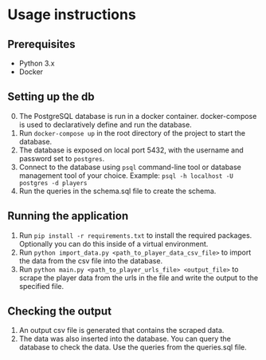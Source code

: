 # Usage instructions

## Prerequisites

-   Python 3.x
-   Docker

## Setting up the db

0. The PostgreSQL database is run in a docker container. docker-compose is used to declaratively define and run the database.
1. Run `docker-compose up` in the root directory of the project to start the database.
2. The database is exposed on local port 5432, with the username and password set to `postgres`.
3. Connect to the database using `psql` command-line tool or database management tool of your choice. Example: `psql -h localhost -U postgres -d players`
4. Run the queries in the schema.sql file to create the schema.

## Running the application

1. Run `pip install -r requirements.txt` to install the required packages. Optionally you can do this inside of a virtual environment.
2. Run `python import_data.py <path_to_player_data_csv_file>` to import the data from the csv file into the database.
3. Run `python main.py <path_to_player_urls_file> <output_file>` to scrape the player data from the urls in the file and write the output to the specified file.

## Checking the output

1. An output csv file is generated that contains the scraped data.
2. The data was also inserted into the database. You can query the database to check the data. Use the queries from the queries.sql file.
